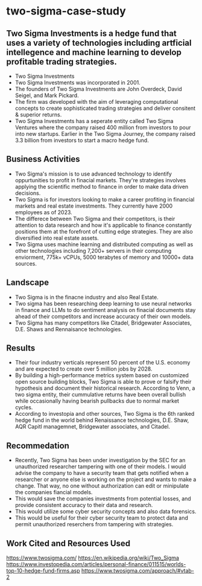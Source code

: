 # two-sigma-case-study

## Two Sigma Investments is a hedge fund that uses a variety of technologies including artficial intellegence and machine learning to develop profitable trading strategies. 

* Two Sigma Investments
* Two Sigma Investments was incorporated in 2001.
* The founders of Two Sigma Investments are John Overdeck, David Seigel, and Mark Pickard.
* The firm was developed with the aim of leveraging computational concepts to create sophisticated trading strategies and deliver consitent & superior returns.
* Two Sigma Investments has a seperate entity called Two Sigma Ventures where the company raised 400 million from investors to pour into new startups. Earlier in the Two Sigma Journey, the company raised 3.3 billion from investors to start a macro hedge fund.

## Business Activities

* Two Sigma's mission is to use advanced technology to identify oppurtunities to profit in finacial markets. They're strategies involves applying the scientific method to finance in order to make data driven decisions.
* Two Sigma is for investors looking to make a career profiting in financial markets and real estate investments. They currently have 2000 employees as of 2023.
* The differece between Two Sigma and their competitors, is their attention to data research and how it's applicable to finance constantly positions them at the forefront of cutting edge strategies. They are also diversified into real estate assets.
* Two Sigma uses machine learning and distributed computing as well as other technologies including 7,200+ servers in their computing enviorment, 775k+ vCPUs, 5000 terabytes of memory and 10000+ data sources.

## Landscape

* Two Sigma is in the finacne industry and also Real Estate.
* Two sigma has been researching deep learning to use neural networks in finance and LLMs to do sentiment analysis on finacial documents stay ahead of their competitors and increase accuracy of their own models.
* Two Sigma has many competitors like Citadel, Bridgewater Associates, D.E. Shaws and Rennaisance technologies.

## Results

* Their four industry verticals represent 50 percent of the U.S. economy and are expected to create over 5 million jobs by 2028.
* By building a high-performance metrics system based on customized open source building blocks, Two Sigma is able to prove or falsify their hypothesis and document their historical research. According to Venn, a two sigma entity, their cummulative returns have been overall bullish while occasionally having bearish pullbacks due to normal market cycles.
* According to investopia and other sources, Two Sigma is the 6th ranked hedge fund in the world behind Renaissance technologies, D.E. Shaw, AQR Capitl managemnet, Bridgewater associates, and Citadel.

## Recommedation
* Recently, Two Sigma has been under investigation by the SEC for an unauthorized researcher tampering with one of their models. I would advise the company to have a security team that gets notified when a researcher or anyone else is working on the project and wants to make a change. That way, no one without authorization can edit or minipulate the companies fiancial models.
* This would save the companies investments from potential losses, and provide consistent accuracy to their data and research.
* This would utilize some cyber security concepts and also data forensics.
* This would be useful for their cyber security team to protect data and permit unauthorized reserchers from tampering with strategies.

## Work Cited and Resources Used
https://www.twosigma.com/
https://en.wikipedia.org/wiki/Two_Sigma
https://www.investopedia.com/articles/personal-finance/011515/worlds-top-10-hedge-fund-firms.asp
https://www.twosigma.com/approach/#vtab-2
